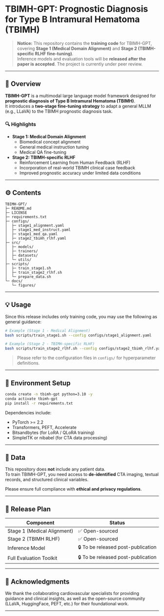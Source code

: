 # TBIMH-GPT: Prognostic Diagnosis for Type B Intramural Hematoma (TBIMH)

> **Notice:** This repository contains the **training code** for TBIMH-GPT, covering **Stage 1 (Medical Domain Alignment)** and **Stage 2 (TBIMH-specific RLHF fine-tuning)**.  
> Inference models and evaluation tools will be **released after the paper is accepted**. The project is currently under peer review.

---

## 📘 Overview

**TBIMH-GPT** is a multimodal large language model framework designed for **prognostic diagnosis of Type B Intramural Hematoma (TBIMH)**.  
It introduces a **two-stage fine-tuning strategy** to adapt a general MLLM (e.g., LLaVA) to the TBIMH prognostic diagnosis task.

### 🔍 Highlights

- **Stage 1: Medical Domain Alignment**
  - Biomedical concept alignment
  - General medical instruction tuning
  - Medical QA fine-tuning
- **Stage 2: TBIMH-specific RLHF**
  - Reinforcement Learning from Human Feedback (RLHF)
  - Incorporation of real-world TBIMH clinical case feedback
  - Improved prognostic accuracy under limited data conditions

---

## ⚙️ Contents

```
TBIMH-GPT/
├─ README.md
├─ LICENSE
├─ requirements.txt
├─ configs/
│  ├─ stage1_alignment.yaml
│  ├─ stage1_med_instruct.yaml
│  ├─ stage1_med_qa.yaml
│  ├─ stage2_tbimh_rlhf.yaml
├─ src/
│  ├─ models/
│  ├─ trainers/
│  ├─ datasets/
│  └─ utils/
├─ scripts/
│  ├─ train_stage1.sh
│  ├─ train_stage2_rlhf.sh
│  └─ prepare_data.sh
└─ docs/
   └─ figures/
```

---

## 💡 Usage

Since this release includes only training code, you may use the following as general guidance:

```bash
# Example (Stage 1 - Medical Alignment)
bash scripts/train_stage1.sh --config configs/stage1_alignment.yaml

# Example (Stage 2 - TBIMH-specific RLHF)
bash scripts/train_stage2_rlhf.sh --config configs/stage2_tbimh_rlhf.yaml
```

> Please refer to the configuration files in `configs/` for hyperparameter definitions.

---

## 🧱 Environment Setup

```bash
conda create -n tbimh-gpt python=3.10 -y
conda activate tbimh-gpt
pip install -r requirements.txt
```

Dependencies include:
- PyTorch >= 2.2
- Transformers, PEFT, Accelerate
- Bitsandbytes (for LoRA / QLoRA training)
- SimpleITK or nibabel (for CTA data processing)

---

## 🧬 Data

This repository does **not** include any patient data.  
To train TBIMH-GPT, you need access to **de-identified** CTA imaging, textual records, and structured clinical variables.

Please ensure full compliance with **ethical and privacy regulations**.


---

## 📅 Release Plan

| Component | Status |
|------------|---------|
| Stage 1 (Medical Alignment) | ✅ Open-sourced |
| Stage 2 (TBIMH RLHF) | ✅ Open-sourced |
| Inference Model | 🔒 To be released post-publication |
| Full Evaluation Toolkit | 🔒 To be released post-publication |

---

## 🧾 Acknowledgments

We thank the collaborating cardiovascular specialists for providing guidance and clinical insights, as well as the open-source community (LLaVA, HuggingFace, PEFT, etc.) for their foundational work.

---

